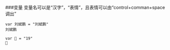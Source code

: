 ###变量
    变量名可以是“汉字”，“表情”，且表情可以由“control+comman+space调出”
```
var 刘斌鹏 = "刘斌鹏"
刘斌鹏

var 🎾 = "19"
🎾
```